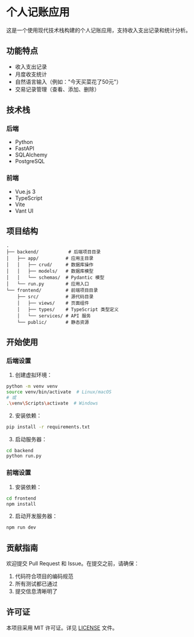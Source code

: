 # 个人记账应用

这是一个使用现代技术栈构建的个人记账应用，支持收入支出记录和统计分析。

## 功能特点

- 收入支出记录
- 月度收支统计
- 自然语言输入（例如："今天买菜花了50元"）
- 交易记录管理（查看、添加、删除）

## 技术栈

### 后端
- Python
- FastAPI
- SQLAlchemy
- PostgreSQL

### 前端
- Vue.js 3
- TypeScript
- Vite
- Vant UI

## 项目结构

```
.
├── backend/           # 后端项目目录
│   ├── app/          # 应用主目录
│   │   ├── crud/     # 数据库操作
│   │   ├── models/   # 数据库模型
│   │   └── schemas/  # Pydantic 模型
│   └── run.py        # 应用入口
└── frontend/         # 前端项目目录
    ├── src/          # 源代码目录
    │   ├── views/    # 页面组件
    │   ├── types/    # TypeScript 类型定义
    │   └── services/ # API 服务
    └── public/       # 静态资源
```

## 开始使用

### 后端设置

1. 创建虚拟环境：
```bash
python -m venv venv
source venv/bin/activate  # Linux/macOS
# 或
.\venv\Scripts\activate  # Windows
```

2. 安装依赖：
```bash
pip install -r requirements.txt
```

3. 启动服务器：
```bash
cd backend
python run.py
```

### 前端设置

1. 安装依赖：
```bash
cd frontend
npm install
```

2. 启动开发服务器：
```bash
npm run dev
```

## 贡献指南

欢迎提交 Pull Request 和 Issue。在提交之前，请确保：

1. 代码符合项目的编码规范
2. 所有测试都已通过
3. 提交信息清晰明了

## 许可证

本项目采用 MIT 许可证。详见 [LICENSE](LICENSE) 文件。